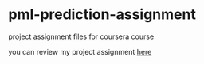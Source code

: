 # pml-prediction-assignment
project assignment files for coursera course

you can review my project assignment [here](https://ivan2016ds.github.io/pml-prediction-assignment/Human_Activity_Recognition_-_PML.html)

